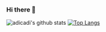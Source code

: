 ### Hi there 👋

![adicadi's github stats](https://github-readme-stats.vercel.app/api?username=adicadi&show_icons=true&line_height=21&theme=gruvbox)
 [![Top Langs](https://github-readme-stats.vercel.app/api/top-langs/?username=adicadi)](https://github.com/adicadi/github-readme-stats)

